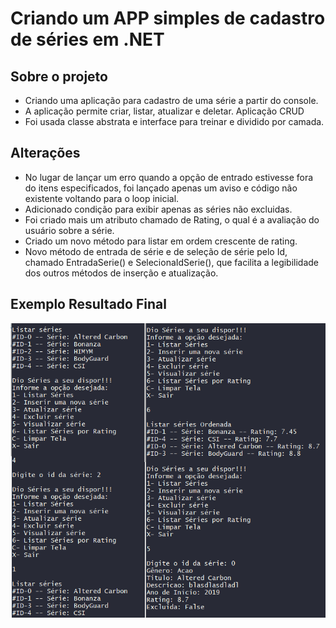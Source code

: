 # Criando um APP simples de cadastro de séries em .NET

## Sobre o projeto

- Criando uma aplicação para cadastro de uma série a partir do console.
- A aplicação permite criar, listar, atualizar e deletar. Aplicação CRUD
- Foi usada classe abstrata e interface para treinar e dividido por camada.

## Alterações

- No lugar de lançar um erro quando a opção de entrado estivesse fora do itens especificados, foi lançado apenas um aviso e código não existente voltando para o loop inicial.
- Adicionado condição para exibir apenas as séries não excluidas.
- Foi criado mais um atributo chamado de Rating, o qual é a avaliação do usuário sobre a série.
- Criado um novo método para listar em ordem crescente de rating. 
- Novo método de entrada de série e de seleção de série pelo Id, chamado EntradaSerie() e SelecionaIdSerie(), que facilita a legibilidade dos outros métodos de inserção e atualização.

## Exemplo Resultado Final

![exemplosaida.png](https://github.com/Lessalc/AppCadastroSerie/blob/master/images/exemplosaida.png?raw=true)



